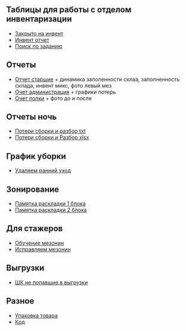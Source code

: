 ## Таблицы для работы с отделом инвентаризации
- [Закрыто на инвент](https://docs.google.com/spreadsheets/d/1-MCwlqfsledYETKTjWRC4gVjaUUOKRolZGXU_DtfaaA/edit)
- [Инвент отчет](https://docs.google.com/spreadsheets/d/1EXTWV-mh89ySD2lRljQV0gT7STugjFuK5k2mCz3RzyY/edit)
- [Поиск по заданию](https://docs.google.com/spreadsheets/d/1g-reefO5sTadXAE_DlRAcD_hlKh-PWyfl16OOnVEiK4/edit#gid=0)

## Отчеты
- [Отчет старшие](https://drive.google.com/file/d/1shrOIiEcwGXTDx-fcZYhsB_-9xmEzQQ2/view) + динамика заполенности склаа, заполненность склада, инвент микс, фото левый мез
- [Очет администрация](https://drive.google.com/file/d/1cXy0MWbi2yxkFq8ZRroO2sdCaZ9t09_H/view) + графики потерь
- [Очет полки](https://drive.google.com/file/d/1xCVdSajmP3pJPenpsbLNnWCN7KQ4uXrG/view) + фото до и после

## Отчеты ночь

- [Потери сборки и разбор txt](https://drive.google.com/file/d/1sAbQKijG4VOTjuJ1DODpH8Nr2iqkJ0s2/view)
- [Потери cборки и Разбор xlsx](https://docs.google.com/spreadsheets/d/1w81-7n9LJxvEv6VTBFhJC-bfthb-NBjYcYNl_nvn7L8/edit#gid=0)
 
## График уборки
- [Удаляем ранний уход](https://docs.google.com/spreadsheets/d/1BacGweOpjMPgeEOvlczdUVXi63ZjGVhsYy2cEQeaK-w/edit#gid=0)

## Зонирование
- [Памятка раскладки 1 блока](https://docs.google.com/document/d/18rU62YP4PJ4hISemsgdX4A6xbZlRuD4rtUQvT_ss0Ok/edit)
- [Памятка раскладки 2 блока](https://docs.google.com/document/d/1xT8gSMOHf93bIKdiStGbjoNKmsILAuCb/edit?rtpof=true)

## Для стажеров
- [Обучение мезонин](https://docs.google.com/document/d/1y5J4aiS9U8LVfOffGxKFbLRyXH9gxdp_/edit)
- [Исправляем мезонин](https://docs.google.com/spreadsheets/d/1iqlrTfTFEN5ogbGRSuoY77swHT_t11oyNnzKIxWyQ-M/edit#gid=1701620620)

## Выгрузки 
- [ШК не попавшие в выгрузки](https://docs.google.com/spreadsheets/d/1o1X93CyFL4ccavMGjRgPvn3-BbIsHbJo2qNQs9lJr88/edit#gid=0)

## Разное 
- [Упаковка товара](https://drive.google.com/drive/folders/1HX5-y7Y0AMWethH79v6TbkfwmnWTcgpk)
- [Код](https://drive.google.com/drive/u/1/folders/1HSGfhRPkVzNsYOZbYtgiyIeLn0WkhHuQ)

